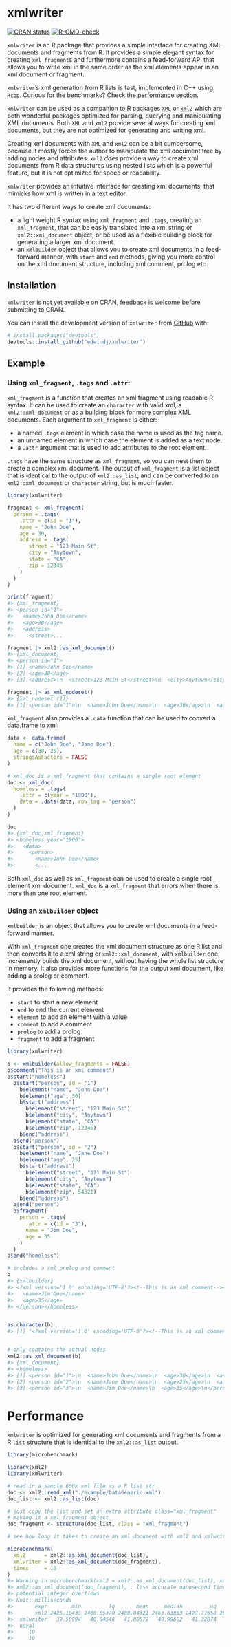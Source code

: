 
<!-- README.md is generated from README.Rmd. Please edit that file -->

# xmlwriter

<!-- badges: start -->

[![CRAN
status](https://www.r-pkg.org/badges/version/xmlwriter)](https://CRAN.R-project.org/package=xmlwriter)
[![R-CMD-check](https://github.com/edwindj/xmlwriter/actions/workflows/R-CMD-check.yaml/badge.svg)](https://github.com/edwindj/xmlwriter/actions/workflows/R-CMD-check.yaml)
<!-- badges: end -->

`xmlwriter` is an R package that provides a simple interface for
creating XML documents and fragments from R. It provides a simple
elegant syntax for creating `xml_fragment`s and furthermore contains a
feed-forward API that allows you to write xml in the same order as the
xml elements appear in an xml document or fragment.

`xmlwriter`’s xml generation from R lists is fast, implemented in C++
using [`Rcpp`](https://cran.r-project.org/package=Rcpp). Curious for the
benchmarks? Check the [performance section](#performance).

`xmlwriter` can be used as a companion to R packages
[`XML`](https://cran.r-project.org/package=XML) or
[`xml2`](https://cran.r-project.org/package=xml2) which are both
wonderful packages optimized for parsing, querying and manipulating XML
documents. Both `XML` and `xml2` provide several ways for creating xml
documents, but they are not optimized for generating and writing xml.

Creating xml documents with `XML` and `xml2` can be a bit cumbersome,
because it mostly forces the author to manipulate the xml document tree
by adding nodes and attributes. `xml2` *does* provide a way to create
xml documents from R data structures using nested lists which is a
powerful feature, but it is not optimized for speed or readability.

`xmlwriter` provides an intuitive interface for creating xml documents,
that mimicks how xml is written in a text editor.

It has two different ways to create xml documents:

- a light weight R syntax using `xml_fragment` and `.tags`, creating an
  `xml_fragment`, that can be easily translated into a xml string or
  `xml2::xml_document` object, or be used as a flexible building block
  for generating a larger xml document.
- an `xmlbuilder` object that allows you to create xml documents in a
  feed-forward manner, with `start` and `end` methods, giving you more
  control on the xml document structure, including xml comment, prolog
  etc.

## Installation

`xmlwriter` is not yet available on CRAN, feedback is welcome before
submitting to CRAN.

You can install the development version of `xmlwriter` from
[GitHub](https://github.com/) with:

``` r
# install.packages("devtools")
devtools::install_github("edwindj/xmlwriter")
```

## Example

### Using `xml_fragment`, `.tags` and `.attr`:

`xml_fragment` is a function that creates an xml fragment using readable
R syntax. It can be used to create an `character` with valid xml, a
`xml2::xml_document` or as a building block for more complex XML
documents. Each argument to `xml_fragment` is either:

- a named `.tags` element in which case the name is used as the tag
  name.
- an unnamed element in which case the element is added as a text node.
- a `.attr` argument that is used to add attributes to the root element.

`.tags` have the same structure as `xml_fragment`, so you can nest them
to create a complex xml document. The output of `xml_fragment` is a list
object that is identical to the output of `xml2::as_list`, and can be
converted to an `xml2::xml_document` or `character` string, but is much
faster.

``` r
library(xmlwriter)

fragment <- xml_fragment(
  person = .tags(
    .attr = c(id = "1"),
    name = "John Doe",
    age = 30,
    address = .tags(
       street = "123 Main St",
       city = "Anytown",
       state = "CA",
       zip = 12345
    )
  )
)

print(fragment)
#> {xml_fragment}
#> <person id="1">
#>   <name>John Doe</name>
#>   <age>30</age>
#>   <address>
#>     <street>...
```

``` r
fragment |> xml2::as_xml_document()
#> {xml_document}
#> <person id="1">
#> [1] <name>John Doe</name>
#> [2] <age>30</age>
#> [3] <address>\n  <street>123 Main St</street>\n  <city>Anytown</city>\n  <sta ...
```

``` r
fragment |> as_xml_nodeset()
#> {xml_nodeset (1)}
#> [1] <person id="1">\n  <name>John Doe</name>\n  <age>30</age>\n  <address>\n  ...
```

`xml_fragment` also provides a `.data` function that can be used to
convert a data.frame to xml:

``` r
data <- data.frame(
  name = c("John Doe", "Jane Doe"),
  age = c(30, 25),
  stringsAsFactors = FALSE
)

# xml_doc is a xml_fragment that contains a single root element
doc <- xml_doc(
  homeless = .tags(
    .attr = c(year = "1900"),
    data = .data(data, row_tag = "person")
  )
)

doc
#> {xml_doc,xml_fragment}
#> <homeless year="1900">
#>   <data>
#>     <person>
#>       <name>John Doe</name>
#>       <...
```

Both `xml_doc` as well as `xml_fragment` can be used to create a single
root element xml document. `xml_doc` is a `xml_fragment` that errors
when there is more than one root element.

### Using an `xmlbuilder` object

`xmlbuilder` is an object that allows you to create xml documents in a
feed-forward manner.

With `xml_fragment` one creates the xml document structure as one R list
and then converts it to a xml string or `xml2::xml_document`, with
`xmlbuilder` one incremently builds the xml document, without having the
whole list structure in memory. It also provides more functions for the
output xml document, like adding a prolog or comment.

It provides the following methods:

- `start` to start a new element
- `end` to end the current element
- `element` to add an element with a value
- `comment` to add a comment
- `prolog` to add a prolog
- `fragment` to add a fragment

``` r
library(xmlwriter)

b <- xmlbuilder(allow_fragments = FALSE)
b$comment("This is an xml comment")
b$start("homeless")
  b$start("person", id = "1")
    b$element("name", "John Doe")
    b$element("age", 30)
    b$start("address")
      b$element("street", "123 Main St")
      b$element("city", "Anytown")
      b$element("state", "CA")
      b$element("zip", 12345)
    b$end("address")
  b$end("person")
  b$start("person", id = "2")
    b$element("name", "Jane Doe")
    b$element("age", 25)
    b$start("address")
      b$element("street", "321 Main St")
      b$element("city", "Anytown")
      b$element("state", "CA")
      b$element("zip", 54321)
    b$end("address")
  b$end("person")
  b$fragment(
    person = .tags(
      .attr = c(id = "3"),
      name = "Jim Doe",
      age = 35
    )
  )
b$end("homeless")

# includes a xml prolog and comment
b
#> {xmlbuilder}
#> <?xml version='1.0' encoding='UTF-8'?><!--This is an xml comment--><homeless><person id="1"><name>John Doe</name><age>30</age><address><street>123 Main St</street><city>Anytown</city><state>CA</state><zip>12345</zip></address></person><person id="2"><name>Jane Doe</name><age>25</age><address><street>321 Main St</street><city>Anytown</city><state>CA</state><zip>54321</zip></address></person><person id="3">
#>   <name>Jim Doe</name>
#>   <age>35</age>
#> </person></homeless>
```

``` r

as.character(b)
#> [1] "<?xml version='1.0' encoding='UTF-8'?><!--This is an xml comment--><homeless><person id=\"1\"><name>John Doe</name><age>30</age><address><street>123 Main St</street><city>Anytown</city><state>CA</state><zip>12345</zip></address></person><person id=\"2\"><name>Jane Doe</name><age>25</age><address><street>321 Main St</street><city>Anytown</city><state>CA</state><zip>54321</zip></address></person><person id=\"3\">\n  <name>Jim Doe</name>\n  <age>35</age>\n</person></homeless>"
```

``` r

# only contains the actual nodes
xml2::as_xml_document(b)
#> {xml_document}
#> <homeless>
#> [1] <person id="1">\n  <name>John Doe</name>\n  <age>30</age>\n  <address>\n  ...
#> [2] <person id="2">\n  <name>Jane Doe</name>\n  <age>25</age>\n  <address>\n  ...
#> [3] <person id="3">\n  <name>Jim Doe</name>\n  <age>35</age>\n</person>
```

# Performance

`xmlwriter` is optimized for generating xml documents and fragments from
a R `list` structure that is identical to the `xml2::as_list` output.

``` r
library(microbenchmark)

library(xml2)
library(xmlwriter)

# read in a sample 600k xml file as a R list str
doc <- xml2::read_xml("./example/DataGeneric.xml")
doc_list <- xml2::as_list(doc)

# just copy the list and set an extra attribute class="xml_fragment"
# making it a xml_fragment object
doc_fragment <- structure(doc_list, class = "xml_fragment")

# see how long it takes to create an xml document with xml2 and xmlwriter

microbenchmark(
  xml2      = xml2::as_xml_document(doc_list),
  xmlwriter = xml2::as_xml_document(doc_fragment),
  times     = 10
)
#> Warning in microbenchmark(xml2 = xml2::as_xml_document(doc_list), xmlwriter =
#> xml2::as_xml_document(doc_fragment), : less accurate nanosecond times to avoid
#> potential integer overflows
#> Unit: milliseconds
#>       expr        min         lq       mean     median         uq        max
#>       xml2 2425.10433 2460.65370 2480.04321 2463.63883 2497.77658 2614.30243
#>  xmlwriter   39.50994   40.04548   41.80572   40.99602   41.32874   49.77277
#>  neval
#>     10
#>     10
```
